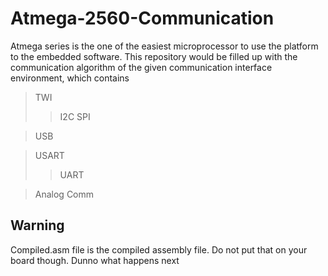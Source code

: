 # Atmega-2560-Communication

Atmega series is the one of the easiest microprocessor to use the platform to the embedded software. This repository would be filled up with the communication algorithm of the given communication interface environment, which contains

> TWI
>> I2C
>> SPI

> USB

> USART
>> UART

> Analog Comm


## Warning

Compiled.asm file is the compiled assembly file. Do not put that on your board though. Dunno what happens next
